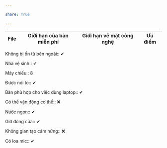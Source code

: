 ---  
share: True  
---  
| File | Giới hạn của bản miễn phí | Giới hạn về mặt công nghệ | Ưu điểm |  
| ---- | ------------------------- | ------------------------- | ------- |  
  
  
  
Không bị ồn từ bên ngoài:: ✔  
Nhà vệ sinh:: ✔  
Máy chiếu:: 8  
Được nói to:: ✔  
Bàn phù hợp cho việc dùng laptop:: ✔  
Có thể vận động cơ thể:: ❌  
Nước ngon:: ✔  
Giờ đóng cửa:: ✔  
Không gian tạo cảm hứng:: ❌  
Có loa mic:: ✔  
